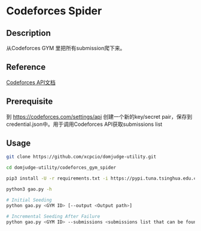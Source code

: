 # Codeforces Spider

## Description

从Codeforces GYM 里把所有submission爬下来。

## Reference

[Codeforces API文档](https://codeforces.com/apiHelp)

## Prerequisite

到 https://codeforces.com/settings/api 创建一个新的key/secret pair，保存到credential.json中。用于调用Codeforces API获取submissions list

## Usage

```bash
git clone https://github.com/xcpcio/domjudge-utility.git

cd domjudge-utility/codeforces_gym_spider

pip3 install -U -r requirements.txt -i https://pypi.tuna.tsinghua.edu.cn/simple/

python3 gao.py -h

# Initial Seeding
python gao.py <GYM ID> [--output <Output path>]

# Incremental Seeding After Failure
python gao.py <GYM ID> --submissions <submissions list that can be found under output path> [--output <Output path>]
```
